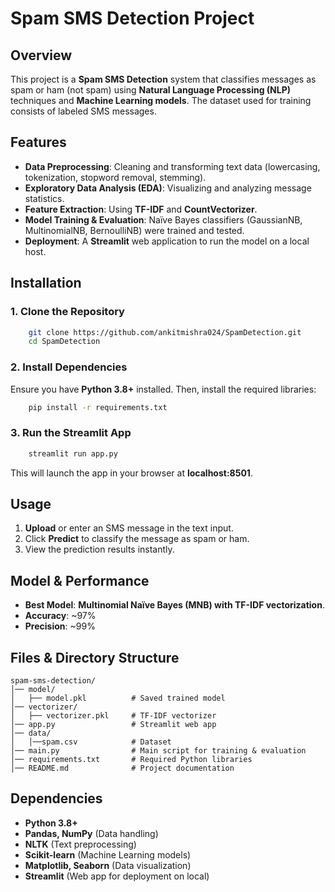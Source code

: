 # Spam SMS Detection Project

## Overview

This project is a **Spam SMS Detection** system that classifies messages as spam or ham (not spam) using **Natural Language Processing (NLP)** techniques and **Machine Learning models**. The dataset used for training consists of labeled SMS messages.

## Features

- **Data Preprocessing**: Cleaning and transforming text data (lowercasing, tokenization, stopword removal, stemming).
- **Exploratory Data Analysis (EDA)**: Visualizing and analyzing message statistics.
- **Feature Extraction**: Using **TF-IDF** and **CountVectorizer**.
- **Model Training & Evaluation**: Naïve Bayes classifiers (GaussianNB, MultinomialNB, BernoulliNB) were trained and tested.
- **Deployment**: A **Streamlit** web application to run the model on a local host.

## Installation

### 1. Clone the Repository

```sh
    git clone https://github.com/ankitmishra024/SpamDetection.git
    cd SpamDetection
```

### 2. Install Dependencies

Ensure you have **Python 3.8+** installed. Then, install the required libraries:

```sh
    pip install -r requirements.txt
```

### 3. Run the Streamlit App

```sh
    streamlit run app.py
```

This will launch the app in your browser at **localhost:8501**.

## Usage

1. **Upload** or enter an SMS message in the text input.
2. Click **Predict** to classify the message as spam or ham.
3. View the prediction results instantly.

## Model & Performance

- **Best Model**: **Multinomial Naïve Bayes (MNB) with TF-IDF vectorization**.
- **Accuracy**: \~97%
- **Precision**: \~99%

## Files & Directory Structure

```
spam-sms-detection/
│── model/
│   ├── model.pkl          # Saved trained model
│── vectorizer/
│   ├── vectorizer.pkl     # TF-IDF vectorizer
│── app.py                 # Streamlit web app
│── data/
│   │──spam.csv            # Dataset
│── main.py                # Main script for training & evaluation
│── requirements.txt       # Required Python libraries
│── README.md              # Project documentation
```

## Dependencies

- **Python 3.8+**
- **Pandas, NumPy** (Data handling)
- **NLTK** (Text preprocessing)
- **Scikit-learn** (Machine Learning models)
- **Matplotlib, Seaborn** (Data visualization)
- **Streamlit** (Web app for deployment on local)
